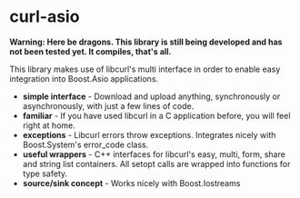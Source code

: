 curl-asio
=========

**Warning: Here be dragons. This library is still being developed and has not been tested yet. It compiles, that's all.**

This library makes use of libcurl's multi interface in order to enable easy integration into Boost.Asio applications.

* **simple interface** - Download and upload anything, synchronously or asynchronously, with just a few lines of code.
* **familiar** - If you have used libcurl in a C application before, you will feel right at home.
* **exceptions** - Libcurl errors throw exceptions. Integrates nicely with Boost.System's error_code class.
* **useful wrappers** - C++ interfaces for libcurl's easy, multi, form, share and string list containers. All setopt calls are wrapped into functions for type safety.
* **source/sink concept** - Works nicely with Boost.Iostreams
